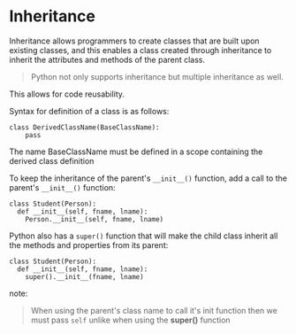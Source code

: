 # Inheritance

Inheritance allows programmers to create classes that are built upon existing classes, and this enables a class created through inheritance to inherit the attributes and methods of the parent class.


> Python not only supports inheritance but multiple inheritance as well.


This allows for code reusability.

Syntax for definition of a class is as follows:
```
class DerivedClassName(BaseClassName):
    pass
```

The name BaseClassName must be defined in a scope containing the derived class definition


To keep the inheritance of the parent's `__init__()` function, add a call to the parent's `__init__()` function:

```
class Student(Person):
  def __init__(self, fname, lname):
    Person.__init__(self, fname, lname)
```


Python also has a `super()` function that will make the child class inherit all the methods and properties from its parent:

```
class Student(Person):
  def __init__(self, fname, lname):
    super().__init__(fname, lname)
```

note:
>When using the parent's class name to call it's init function then we
>must pass `self` unlike when using the **super()** function
